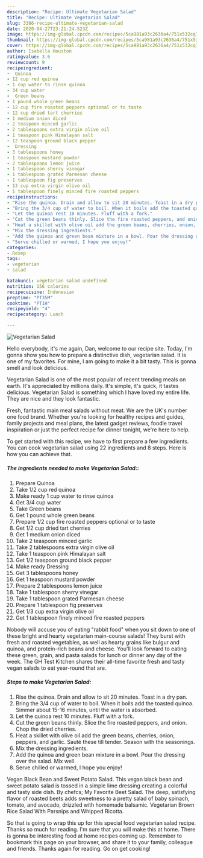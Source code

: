 ```yaml
---
description: "Recipe: Ultimate Vegetarian Salad"
title: "Recipe: Ultimate Vegetarian Salad"
slug: 3386-recipe-ultimate-vegetarian-salad
date: 2020-04-27T23:21:24.523Z
image: https://img-global.cpcdn.com/recipes/5ca981a93c2636a4/751x532cq70/vegetarian-salad-recipe-main-photo.jpg
thumbnail: https://img-global.cpcdn.com/recipes/5ca981a93c2636a4/751x532cq70/vegetarian-salad-recipe-main-photo.jpg
cover: https://img-global.cpcdn.com/recipes/5ca981a93c2636a4/751x532cq70/vegetarian-salad-recipe-main-photo.jpg
author: Isabella Houston
ratingvalue: 3.6
reviewcount: 9
recipeingredient:
-  Quinoa
- 12 cup red quinoa
- 1 cup water to rinse quinoa
- 34 cup water
-  Green beans
- 1 pound whole green beans
- 12 cup fire roasted peppers optional or to taste
- 12 cup dried tart cherries
- 1 medium onion diced
- 2 teaspoon minced garlic
- 2 tablespoons extra virgin olive oil
- 1 teaspoon pink Himalayan salt
- 12 teaspoon ground black pepper
-  Dressing
- 3 tablespoons honey
- 1 teaspoon mustard powder
- 2 tablespoons lemon juice
- 1 tablespoon sherry vinegar
- 1 tablespoon grated Parmesan cheese
- 1 tablespoon fig preserves
- 13 cup extra virgin olive oil
- 1 tablespoon finely minced fire roasted peppers
recipeinstructions:
- "Rise the quinoa. Drain and allow to sit 20 minutes. Toast in a dry pan."
- "Bring the 3/4 cup of water to boil. When it boils add the toasted quinoa. Simmer about 15-16 minutes, until the water is absorbed."
- "Let the quinoa rest 10 minutes. Fluff with a fork."
- "Cut the green beans thinly. Slice the fire roasted peppers, and onion. Chop the dried cherries."
- "Heat a skillet with olive oil add the green beans, cherries, onion, peppers, and garlic. Sauté these till tender. Season with the seasonings."
- "Mix the dressing ingredients."
- "Add the quinoa and green bean mixture in a bowl. Pour the dressing over the salad. Mix well."
- "Serve chilled or warmed, I hope you enjoy!"
categories:
- Resep
tags:
- vegetarian
- salad

katakunci: vegetarian salad undefined
nutrition: 156 calories
recipecuisine: Indonesian
preptime: "PT35M"
cooktime: "PT1H"
recipeyield: "4"
recipecategory: Lunch

---
```



![Vegetarian Salad](https://img-global.cpcdn.com/recipes/5ca981a93c2636a4/751x532cq70/vegetarian-salad-recipe-main-photo.jpg)

Hello everybody, it's me again, Dan, welcome to our recipe site. Today, I'm gonna show you how to prepare a distinctive dish, vegetarian salad. It is one of my favorites. For mine, I am going to make it a bit tasty. This is gonna smell and look delicious.

Vegetarian Salad is one of the most popular of recent trending meals on earth. It's appreciated by millions daily. It's simple, it's quick, it tastes delicious. Vegetarian Salad is something which I have loved my entire life. They are nice and they look fantastic.

Fresh, fantastic main meal salads without meat. We are the UK&#39;s number one food brand. Whether you&#39;re looking for healthy recipes and guides, family projects and meal plans, the latest gadget reviews, foodie travel inspiration or just the perfect recipe for dinner tonight, we&#39;re here to help.


To get started with this recipe, we have to first prepare a few ingredients. You can cook vegetarian salad using 22 ingredients and 8 steps. Here is how you can achieve that.

##### The ingredients needed to make Vegetarian Salad::

1. Prepare  Quinoa
1. Take 1/2 cup red quinoa
1. Make ready 1 cup water to rinse quinoa
1. Get 3/4 cup water
1. Take  Green beans
1. Get 1 pound whole green beans
1. Prepare 1/2 cup fire roasted peppers optional or to taste
1. Get 1/2 cup dried tart cherries
1. Get 1 medium onion diced
1. Take 2 teaspoon minced garlic
1. Take 2 tablespoons extra virgin olive oil
1. Take 1 teaspoon pink Himalayan salt
1. Get 1/2 teaspoon ground black pepper
1. Make ready  Dressing
1. Get 3 tablespoons honey
1. Get 1 teaspoon mustard powder
1. Prepare 2 tablespoons lemon juice
1. Take 1 tablespoon sherry vinegar
1. Take 1 tablespoon grated Parmesan cheese
1. Prepare 1 tablespoon fig preserves
1. Get 1/3 cup extra virgin olive oil
1. Get 1 tablespoon finely minced fire roasted peppers


Nobody will accuse you of eating &#34;rabbit food&#34; when you sit down to one of these bright and hearty vegetarian main-course salads! They burst with fresh and roasted vegetables, as well as hearty grains like bulgur and quinoa, and protein-rich beans and cheese. You&#39;ll look forward to eating these green, grain, and pasta salads for lunch or dinner any day of the week. The GH Test Kitchen shares their all-time favorite fresh and tasty vegan salads to eat year-round that are. 

##### Steps to make Vegetarian Salad:

1. Rise the quinoa. Drain and allow to sit 20 minutes. Toast in a dry pan.
1. Bring the 3/4 cup of water to boil. When it boils add the toasted quinoa. Simmer about 15-16 minutes, until the water is absorbed.
1. Let the quinoa rest 10 minutes. Fluff with a fork.
1. Cut the green beans thinly. Slice the fire roasted peppers, and onion. Chop the dried cherries.
1. Heat a skillet with olive oil add the green beans, cherries, onion, peppers, and garlic. Sauté these till tender. Season with the seasonings.
1. Mix the dressing ingredients.
1. Add the quinoa and green bean mixture in a bowl. Pour the dressing over the salad. Mix well.
1. Serve chilled or warmed, I hope you enjoy!


Vegan Black Bean and Sweet Potato Salad. This vegan black bean and sweet potato salad is tossed in a simple lime dressing creating a colorful and tasty side dish. By chefcs; My Favorite Beet Salad. The deep, satisfying flavor of roasted beets adds sweetness to a pretty salad of baby spinach, tomato, and avocado, drizzled with homemade balsamic. Vegetarian Brown Rice Salad With Parsnips and Whipped Ricotta. 

So that is going to wrap this up for this special food vegetarian salad recipe. Thanks so much for reading. I'm sure that you will make this at home. There is gonna be interesting food at home recipes coming up. Remember to bookmark this page on your browser, and share it to your family, colleague and friends. Thanks again for reading. Go on get cooking!
